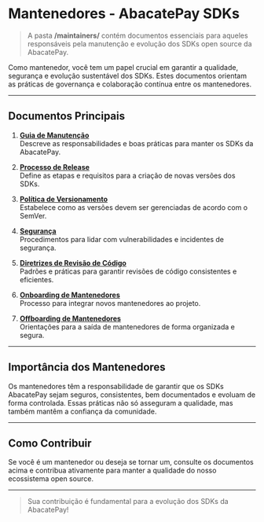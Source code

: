 
# Mantenedores - AbacatePay SDKs

> A pasta **/maintainers/** contém documentos essenciais para aqueles responsáveis pela manutenção e evolução dos SDKs open source da AbacatePay.

Como mantenedor, você tem um papel crucial em garantir a qualidade, segurança e evolução sustentável dos SDKs. Estes documentos orientam as práticas de governança e colaboração contínua entre os mantenedores.

---

## Documentos Principais

1. **[Guia de Manutenção](MAINTENANCE.md)**  
   Descreve as responsabilidades e boas práticas para manter os SDKs da AbacatePay.

2. **[Processo de Release](RELEASE_PROCESS.md)**  
   Define as etapas e requisitos para a criação de novas versões dos SDKs.

3. **[Política de Versionamento](VERSIONING.md)**  
   Estabelece como as versões devem ser gerenciadas de acordo com o SemVer.

4. **[Segurança](SECURITY_HANDLING.md)**  
   Procedimentos para lidar com vulnerabilidades e incidentes de segurança.

5. **[Diretrizes de Revisão de Código](CODE_REVIEW_GUIDELINES.md)**  
   Padrões e práticas para garantir revisões de código consistentes e eficientes.

6. **[Onboarding de Mantenedores](ONBOARDING.md)**  
   Processo para integrar novos mantenedores ao projeto.

7. **[Offboarding de Mantenedores](OFFBOARDING.md)**  
   Orientações para a saída de mantenedores de forma organizada e segura.

---

## Importância dos Mantenedores

Os mantenedores têm a responsabilidade de garantir que os SDKs AbacatePay sejam seguros, consistentes, bem documentados e evoluam de forma controlada. Essas práticas não só asseguram a qualidade, mas também mantêm a confiança da comunidade.

---

## Como Contribuir

Se você é um mantenedor ou deseja se tornar um, consulte os documentos acima e contribua ativamente para manter a qualidade do nosso ecossistema open source.

---

> Sua contribuição é fundamental para a evolução dos SDKs da AbacatePay!